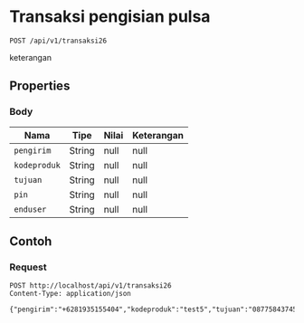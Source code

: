 # Transaksi pengisian pulsa
```http
POST /api/v1/transaksi26
```
keterangan
## Properties
### Body
Nama | Tipe | Nilai | Keterangan
--- | --- | --- | ---
<code>pengirim</code> | String | null | null
<code>kodeproduk</code> | String | null | null
<code>tujuan</code> | String | null | null
<code>pin</code> | String | null | null
<code>enduser</code> | String | null | null
## Contoh
### Request
```http
POST http://localhost/api/v1/transaksi26
Content-Type: application/json

{"pengirim":"+6281935155404","kodeproduk":"test5","tujuan":"087758437457","pin":"1234","enduser":"087758437457"}


```
